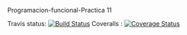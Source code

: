 Programacion-funcional-Practica 11

Travis status: [![Build Status](https://travis-ci.org/ULL-ESIT-LPP-1819/tdd-Zanuro.png)](https://travis-ci.org/ULL-ESIT-LPP-1819/tdd-Zanuro)
Coveralls : [![Coverage Status](https://coveralls.io/repos/github/ULL-ESIT-LPP-1819/tdd-Zanuro/badge.svg?branch=master)](https://coveralls.io/github/ULL-ESIT-LPP-1819/tdd-Zanuro?branch=master)


